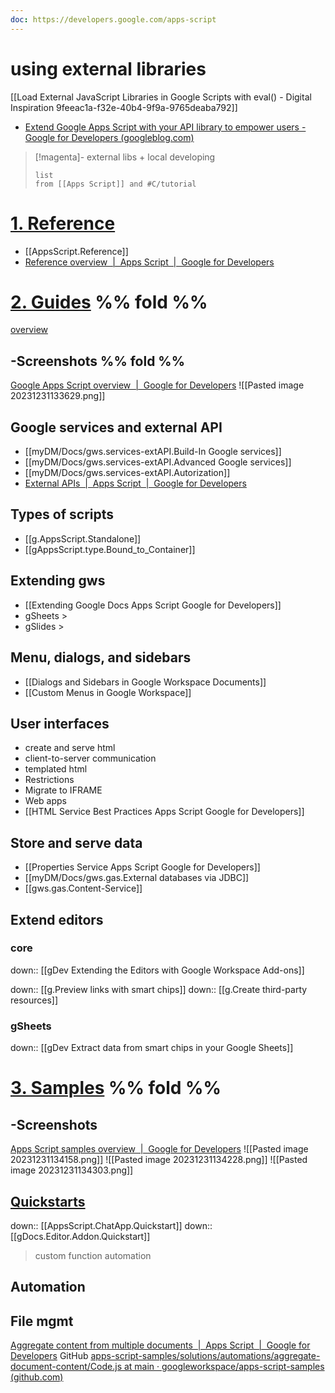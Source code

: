 ```yaml
---
doc: https://developers.google.com/apps-script
---
```

# using external libraries
[[Load External JavaScript Libraries in Google Scripts with eval() - Digital Inspiration 9feeac1a-f32e-40b4-9f9a-9765deaba792]]
- [Extend Google Apps Script with your API library to empower users - Google for Developers (googleblog.com)](https://developers.googleblog.com/2021/10/extend-google-apps-script-with-your-api.html)

> [!magenta]- external libs + local developing
> ```dataview
> list
> from [[Apps Script]] and #C/tutorial  
> ```

# <u>1. Reference</u>
- [[AppsScript.Reference]]
- [Reference overview  |  Apps Script  |  Google for Developers](https://developers.google.com/apps-script/reference)

# <u>2. Guides</u> %% fold %%
[overview](https://developers.google.com/apps-script/overview)
## -Screenshots %% fold %%
[Google Apps Script overview  |  Google for Developers](https://developers.google.com/apps-script/overview)
![[Pasted image 20231231133629.png]]


## Google services and external API
- [[myDM/Docs/gws.services-extAPI.Build-In Google services]]
- [[myDM/Docs/gws.services-extAPI.Advanced Google services]]
- [[myDM/Docs/gws.services-extAPI.Autorization]]
- [External APIs  |  Apps Script  |  Google for Developers](https://developers.google.com/apps-script/guides/services/external)

## Types of scripts
- [[g.AppsScript.Standalone]]
- [[gAppsScript.type.Bound_to_Container]]
## Extending gws
- [[Extending Google Docs    Apps Script    Google for Developers]]
- gSheets >
- gSlides >
## Menu, dialogs, and sidebars
- [[Dialogs and Sidebars in Google Workspace Documents]]
- [[Custom Menus in Google Workspace]]

## User interfaces
- create and serve html
- client-to-server communication
- templated html
- Restrictions
- Migrate to IFRAME
- Web apps
- [[HTML Service Best Practices    Apps Script    Google for Developers]]

## Store and serve data
- [[Properties Service    Apps Script    Google for Developers]]
- [[myDM/Docs/gws.gas.External databases via JDBC]]
- [[gws.gas.Content-Service]]

## Extend editors
### core
down:: [[gDev Extending the Editors with Google Workspace Add-ons]]

down:: [[g.Preview links with smart chips]]
down:: [[g.Create third-party resources]]
### gSheets
down:: [[gDev Extract data from smart chips in your Google Sheets]]

# <u>3. Samples</u> %% fold %%

## -Screenshots
[Apps Script samples overview  |  Google for Developers](https://developers.google.com/apps-script/samples)
![[Pasted image 20231231134158.png]]
![[Pasted image 20231231134228.png]]
![[Pasted image 20231231134303.png]]


## <u>Quickstarts</u>
down:: [[AppsScript.ChatApp.Quickstart]]
down:: [[gDocs.Editor.Addon.Quickstart]]
>custom function
automation

## Automation
## File mgmt
[Aggregate content from multiple documents  |  Apps Script  |  Google for Developers](https://developers.google.com/apps-script/samples/automations/aggregate-document-content#prerequisites)
	GitHub [apps-script-samples/solutions/automations/aggregate-document-content/Code.js at main · googleworkspace/apps-script-samples (github.com)](https://github.com/googleworkspace/apps-script-samples/blob/main/solutions/automations/aggregate-document-content/Code.js)

